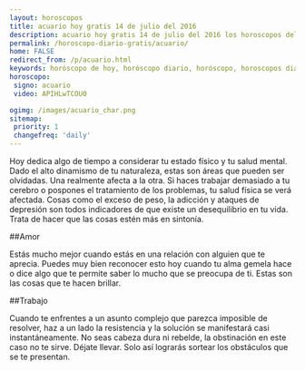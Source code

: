 ```yaml
---
layout: horoscopos
title: acuario hoy gratis 14 de julio del 2016 
description: acuario hoy gratis 14 de julio del 2016 los horoscopos del dia, amor, trabajo, vida personal. Todas las predicciones para acuario gratis. Ahora Tambien podes consultar el Oraculo SI o NO http://horoscopo-del-dia.com/oraculo-si-no/ 
permalink: /horoscopo-diario-gratis/acuario/
home: FALSE
redirect_from: /p/acuario.html
keywords: horóscopo de hoy, horóscopo diario, horóscopo, horoscopos diarios gratis del dia de hoy, horóscopo diario gratis,horóscopo 2016, horóscopo esperanza gracia, horoscopo acuario hoy, horoscop, horóscopos gratis, horoscopo acuario, horoscopo acuario 2016, Tarot, Astrologia, Zodíaco, acuario, horoscopo gratis
horoscopo:
 signo: acuario
 video: APIHLwTCOU0

ogimg: /images/acuario_char.png
sitemap:
 priority: 1
 changefreq: 'daily'
---
```



Hoy dedica algo de tiempo a considerar tu estado físico y tu salud mental. Dado el alto dinamismo de tu naturaleza, estas son áreas que pueden ser olvidadas. Una realmente afecta a la otra. Si haces trabajar demasiado a tu cerebro o pospones el tratamiento de los problemas, tu salud física se verá afectada. Cosas como el exceso de peso, la adicción y ataques de depresión son todos indicadores de que existe un desequilibrio en tu vida. Trata de hacer que las cosas estén más en sintonía.

##Amor

Estás mucho mejor cuando estás en una relación con alguien que te aprecia. Puedes muy bien reconocer esto hoy cuando tu alma gemela hace o dice algo que te permite saber lo mucho que se preocupa de ti. Estas son las cosas que te hacen brillar.

##Trabajo

Cuando te enfrentes a un asunto complejo que parezca imposible de resolver, haz a un lado la resistencia y la solución se manifestará casi instantáneamente. No seas cabeza dura ni rebelde, la obstinación en este caso no te sirve. Déjate llevar. Solo así lograrás sortear los obstáculos que se te presentan.